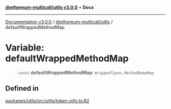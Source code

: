 [**@ethereum-multicall/utils v3.0.0**](../README.md) • **Docs**

***

[Documentation v3.0.0](../../../packages.md) / [@ethereum-multicall/utils](../README.md) / defaultWrappedMethodMap

# Variable: defaultWrappedMethodMap

> `const` **defaultWrappedMethodMap**: `WrappedTypes.MethodNameMap`

## Defined in

[packages/utils/src/utils/token.utils.ts:82](https://github.com/niZmosis/ethereum-multicall/blob/759805f36c7ddb05e5fad0eb8478dcf22871af59/packages/utils/src/utils/token.utils.ts#L82)
